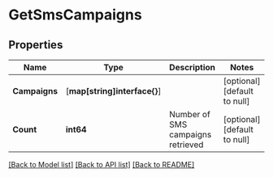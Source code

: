 # GetSmsCampaigns

## Properties
Name | Type | Description | Notes
------------ | ------------- | ------------- | -------------
**Campaigns** | [**map[string]interface{}**]|  | [optional] [default to null]
**Count** | **int64** | Number of SMS campaigns retrieved | [optional] [default to null]

[[Back to Model list]](../README.md#documentation-for-models) [[Back to API list]](../README.md#documentation-for-api-endpoints) [[Back to README]](../README.md)


